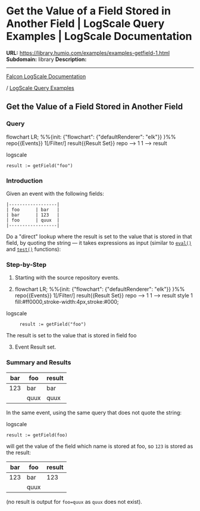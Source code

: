 # Get the Value of a Field Stored in Another Field | LogScale Query Examples | LogScale Documentation

**URL:** https://library.humio.com/examples/examples-getfield-1.html
**Subdomain:** library
**Description:** 

---

[Falcon LogScale Documentation](https://library.humio.com)

/ [LogScale Query Examples](examples.html)

## Get the Value of a Field Stored in Another Field

### Query

flowchart LR; %%{init: {"flowchart": {"defaultRenderer": "elk"}} }%% repo{{Events}} 1[/Filter/] result{{Result Set}} repo --> 1 1 --> result

logscale
    
    
    result := getField("foo")

### Introduction

Given an event with the following fields: 
    
    
    |------------------|
    | foo      | bar   |
    | bar      | 123   |
    | foo      | quux  |
    |------------------|

Do a "direct" lookup where the result is set to the value that is stored in that field, by quoting the string — it takes expressions as input (similar to [`eval()`](https://library.humio.com/data-analysis/functions-eval.html) and [`test()`](https://library.humio.com/data-analysis/functions-test.html) functions): 

### Step-by-Step

  1. Starting with the source repository events.

  2. flowchart LR; %%{init: {"flowchart": {"defaultRenderer": "elk"}} }%% repo{{Events}} 1[/Filter/] result{{Result Set}} repo --> 1 1 --> result style 1 fill:#ff0000,stroke-width:4px,stroke:#000;

logscale
         
         result := getField("foo")

The result is set to the value that is stored in field foo

  3. Event Result set.




### Summary and Results

bar| foo| result  
---|---|---  
123| bar| bar  
<no value>| quux| quux  
  
In the same event, using the same query that does not quote the string: 

logscale
    
    
    result := getField(foo)

will get the value of the field which name is stored at foo, so `123` is stored as the result: 

bar| foo| result  
---|---|---  
123| bar| 123  
<no value>| quux| <no value>  
  
(no result is output for `foo=quux` as `quux` does not exist).
